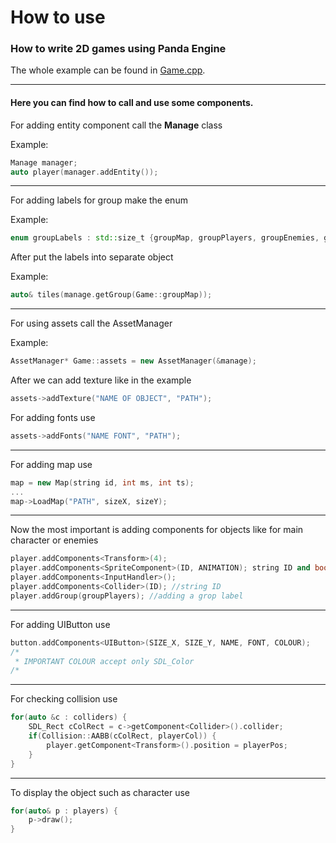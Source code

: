# How to use

### How to write 2D games using Panda Engine

The whole example can be found in [Game.cpp](https://github.com/ladroid/lotos-lang/blob/master/engine/2D/Game.cpp).

----

#### Here you can find how to call and use some components.


For adding entity component call the **Manage** class

Example:
```c++
Manage manager;
auto player(manager.addEntity());
```
---
For adding labels for group make the enum

Example:
```c++
enum groupLabels : std::size_t {groupMap, groupPlayers, groupEnemies, groupColliders, groupProjectiles};
```

After put the labels into separate object

Example:
```c++
auto& tiles(manage.getGroup(Game::groupMap));
```
---
For using assets call the AssetManager

Example:
```c++
AssetManager* Game::assets = new AssetManager(&manage);
```
After we can add texture like in the example
```c++
assets->addTexture("NAME OF OBJECT", "PATH");
```
For adding fonts use 
```c++ 
assets->addFonts("NAME FONT", "PATH");
```
---
For adding map use
```c++ 
map = new Map(string id, int ms, int ts);
...
map->LoadMap("PATH", sizeX, sizeY);
```
---
Now the most important is adding components for objects like for main character or enemies
```c++ 
player.addComponents<Transform>(4);
player.addComponents<SpriteComponent>(ID, ANIMATION); string ID and bool ANIMATION
player.addComponents<InputHandler>();
player.addComponents<Collider>(ID); //string ID
player.addGroup(groupPlayers); //adding a grop label
```
---
For adding UIButton use
```c++ 
button.addComponents<UIButton>(SIZE_X, SIZE_Y, NAME, FONT, COLOUR);
/*
 * IMPORTANT COLOUR accept only SDL_Color
/*
```
---
For checking collision use
```c++ 
for(auto &c : colliders) {
    SDL_Rect cColRect = c->getComponent<Collider>().collider;
    if(Collision::AABB(cColRect, playerCol)) {
        player.getComponent<Transform>().position = playerPos;
    }
}
```
---
To display the object such as character use
```c++ 
for(auto& p : players) {
    p->draw();
}
```







